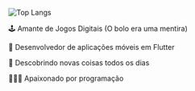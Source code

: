 ![Top Langs](https://github-readme-stats.vercel.app/api/top-langs/?username=Vet0r&layout=compact&theme=chartreuse-dark&hide=html,css&langs_count=3)

🕹️ Amante de Jogos Digitais (O bolo era uma mentira)

📱 Desenvolvedor de aplicações móveis em Flutter

🍎 Descobrindo novas coisas todos os dias

🧑🏽‍💻 Apaixonado por programação
